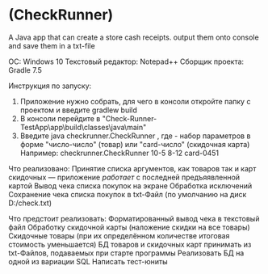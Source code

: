 # (CheckRunner)
 A Java app that can create a store cash receipts. output them onto console and save them in a txt-file

OC: Windows 10
Текстовый редактор: Notepad++
Сборщик проекта: Gradle 7.5

Инструкция по запуску:
1. Приложение нужно собрать, для чего в консоли откройте папку с проектом и введите gradlew build
2. В консоли перейдите в "Check-Runner-TestApp\app\build\classes\java\main"
3. Введите java checkrunner.CheckRunner <args>,
где <args> - набор параметров в форме "число-число" (товар) или "card-число" (скидочная карта)
Например: checkrunner.CheckRunner 10-5 8-12 card-0451

Что реализовано:
	Принятие списка аргументов, как товаров так и карт скидочных — приложение *работает* с последней предъяявленной картой
	Вывод чека списка покупок на экране
	Обработка исключений
	Сохранение чека списка покупок в txt-Файл (по умолчанию на диск D:/check.txt)

Что предстоит реализовать:
	Форматированный вывод чека в текстовый файл
	Обработку скидочной карты (наложение скидки на все товары)
	Скидочные товары (при их определённом количестве итоговая стоимость уменьшается)
	БД товаров и скидочных карт принимать из txt-Файлов, подаваемых при старте программы
	Реализовать БД на одной из вариации SQL
	Написать тест-юниты
